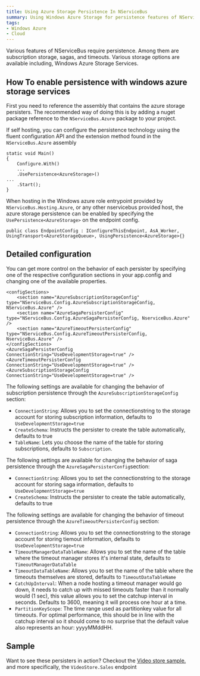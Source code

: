 ```yaml
---
title: Using Azure Storage Persistence In NServiceBus
summary: Using Windows Azure Storage for persistence features of NServiceBus including timeouts, sagas, and subscription storage.
tags: 
- Windows Azure
- Cloud
---
```


Various features of NServiceBus require persistence. Among them are subscription storage, sagas, and timeouts. Various storage options are available including, Windows Azure Storage Services.

How To enable persistence with windows azure storage services
-----------------

First you need to reference the assembly that contains the azure storage persisters. The recommended way of doing this is by adding a nuget package reference to the  `NServiceBus.Azure` package to your project.

If self hosting, you can configure the persistence technology using the fluent configuration API and the extension method found in the `NServiceBus.Azure` assembly

    static void Main()
    {
        Configure.With()
        ...
		.UsePersistence<AzureStorage>()
	...
        .Start();
    }

When hosting in the Windows azure role entrypoint provided by `NServiceBus.Hosting.Azure`, or any other nservicebus provided host, the azure storage persistence can be enabled by specifying the `UsePersistence<AzureStorage>` on the endpoint config.

	public class EndpointConfig : IConfigureThisEndpoint, AsA_Worker, UsingTransport<AzureStorageQueue>, UsingPersistence<AzureStorage>{}


Detailed configuration
----------------------

You can get more control on the behavior of each persister by specifying one of the respective configuration sections in your app.config and changing one of the available properties.

	<configSections>
	    <section name="AzureSubscriptionStorageConfig" type="NServiceBus.Config.AzureSubscriptionStorageConfig, NServiceBus.Azure" />
	    <section name="AzureSagaPersisterConfig" type="NServiceBus.Config.AzureSagaPersisterConfig, NserviceBus.Azure" />
	    <section name="AzureTimeoutPersisterConfig" type="NServiceBus.Config.AzureTimeoutPersisterConfig, NserviceBus.Azure" />
	</configSections>
	<AzureSagaPersisterConfig ConnectionString="UseDevelopmentStorage=true" />
	<AzureTimeoutPersisterConfig ConnectionString="UseDevelopmentStorage=true" />
	<AzureSubscriptionStorageConfig ConnectionString="UseDevelopmentStorage=true" />

The following settings are available for changing the behavior of subscription persistence through the `AzureSubscriptionStorageConfig` section:

- `ConnectionString`: Allows you to set the connectionstring to the storage account for storing subscription information, defaults to `UseDevelopmentStorage=true`
- `CreateSchema`: Instructs the persister to create the table automatically, defaults to true
- `TableName`: Lets you choose the name of the table for storing subscriptions, defaults to `Subscription`.


The following settings are available for changing the behavior of saga persistence through the `AzureSagaPersisterConfig`section:

- `ConnectionString`: Allows you to set the connectionstring to the storage account for storing saga information, defaults to `UseDevelopmentStorage=true`
- `CreateSchema`: Instructs the persister to create the table automatically, defaults to true


The following settings are available for changing the behavior of timeout persistence through the `AzureTimeoutPersisterConfig` section:

- `ConnectionString`: Allows you to set the connectionstring to the storage account for storing tiemout information, defaults to `UseDevelopmentStorage=true`
- `TimeoutManagerDataTableName`: Allows you to set the name of the table where the timeout manager stores it's internal state, defaults to `TimeoutManagerDataTable`
- `TimeoutDataTableName`: Allows you to set the name of the table where the timeouts themselves are stored, defaults to `TimeoutDataTableName`
- `CatchUpInterval`: When a node hosting a timeout manager would go down, it needs to catch up with missed timeouts faster than it normally would (1 sec), this value allows you to set the catchup interval in seconds. Defaults to 3600, meaning it will process one hour at a time.
- `PartitionKeyScope`: The time range used as partitionkey value for all timeouts. For optimal performance, this should be in line with the catchup interval so it should come to no surprise that the default value also represents an hour: yyyyMMddHH. 

Sample
------

Want to see these persisters in action? Checkout the [Video store sample.](https://github.com/Particular/NServiceBus.Azure.Samples/tree/master/VideoStore.AzureStorageQueues.Cloud) and more specifically, the `VideoStore.Sales` endpoint
